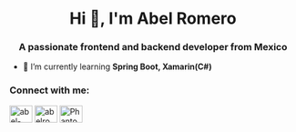 <h1 align="center">Hi 👋, I'm Abel Romero</h1>
<h3 align="center">A passionate frontend and backend developer from Mexico</h3>

- 🌱 I’m currently learning **Spring Boot, Xamarin(C#)**

<h3 align="left">Connect with me:</h3>
<p align="left">
<a href="https://linkedin.com/in/abel-romero-ruiz-999440132" target="blank"><img align="center" src="https://raw.githubusercontent.com/rahuldkjain/github-profile-readme-generator/master/src/images/icons/Social/linked-in-alt.svg" alt="abel-romero-ruiz-999440132" height="30" width="40" /></a>
<a href="https://instagram.com/abelromeror" target="blank"><img align="center" src="https://raw.githubusercontent.com/rahuldkjain/github-profile-readme-generator/master/src/images/icons/Social/instagram.svg" alt="abelromeror" height="30" width="40" /></a>
<a href="https://discord.gg/PhantomSystem#2579" target="blank"><img align="center" src="https://raw.githubusercontent.com/rahuldkjain/github-profile-readme-generator/master/src/images/icons/Social/discord.svg" alt="PhantomSystem#2579" height="30" width="40" /></a>
</p>
